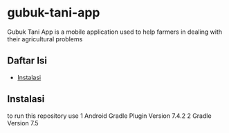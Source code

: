 # gubuk-tani-app
Gubuk Tani App is a mobile application used to help
farmers in dealing with their agricultural problems
## Daftar Isi
- [Instalasi](#instalasi)
## Instalasi
to run this repository use
1 Android Gradle Plugin Version 7.4.2
2 Gradle Version 7.5
